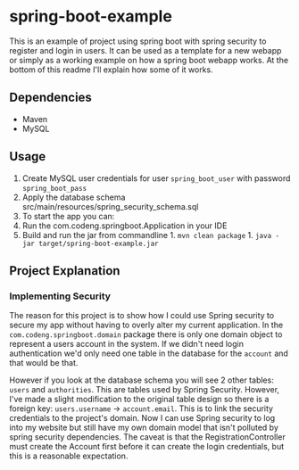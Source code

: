 # spring-boot-example #

This is an example of project using spring boot with spring security to register and login in users. 
It can be used as a template for a new webapp or simply as a working example on how a spring boot webapp works. 
At the bottom of this readme I'll explain how some of it works.

## Dependencies ##

- Maven
- MySQL

## Usage ##

1. Create MySQL user credentials for user `spring_boot_user` with password `spring_boot_pass`
1. Apply the database schema src/main/resources/spring_security_schema.sql
1. To start the app you can:
  1. Run the com.codeng.springboot.Application in your IDE
  1. Build and run the jar from commandline
    1. `mvn clean package`
    1. `java -jar target/spring-boot-example.jar`

## Project Explanation ##

### Implementing Security ###

The reason for this project is to show how I could use Spring security to secure my app without having to overly
alter my current application. In the `com.codeng.springboot.domain` package there is only one domain object to 
represent a users account in the system. If we didn't need login authentication we'd only need one table in the 
database for the `account` and that would be that. 

However if you look at the database schema you will see 2 other tables: 
`users` and `authorities`. This are tables used by Spring Security. However, I've made a slight modification to the
original table design so there is a foreign key: `users.username` -> `account.email`. This is to link the security
 credentials to the project's domain. Now I can use Spring security to log into my website but still have my own
 domain model that isn't polluted by spring security dependencies. The caveat is that the RegistrationController
 must create the Account first before it can create the login credentials, but this is a reasonable expectation.
